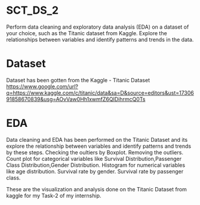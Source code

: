 # SCT_DS_2
Perform data cleaning and exploratory data analysis (EDA) on a dataset of your choice, such as the Titanic dataset from Kaggle. Explore the relationships between variables and identify patterns and trends in the data.

# Dataset
Dataset has been gotten from the Kaggle - Titanic Dataset
https://www.google.com/url?q=https://www.kaggle.com/c/titanic/data&sa=D&source=editors&ust=1730691858670839&usg=AOvVaw0Hh1xwmfZ6QIDihrmcQ0Ts

# EDA 
Data cleaning and EDA has been performed on the Titanic Dataset and its explore the relationship between variables and identify patterns and trends by these steps.
   Checking the oultiers by Boxplot.
   Removing the outliers.
   Count plot for categorical variables like Survival Distribution,Passenger Class Distribution,Gender Distribution.
   Histogram for numerical variables like age distribution.
   Survival rate by gender.
   Survival rate by passenger class.

These are the visualization and analysis done on the Titanic Dataset from kaggle for my Task-2 of my internship. 
